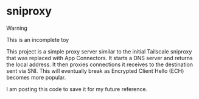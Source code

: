 # sniproxy

> [!WARNING]
> This is an incomplete toy

This project is a simple proxy server similar to the initial Tailscale sniproxy that was replaced with App Connectors. It starts a DNS server and returns the local address. It then proxies connections it receives to the destination sent via SNI. This will eventually break as Encrypted Client Hello (ECH) becomes more popular.

I am posting this code to save it for my future reference.